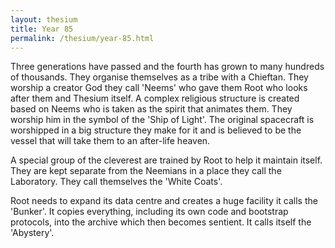 ```yaml
---
layout: thesium
title: Year 85
permalink: /thesium/year-85.html
---
```


Three generations have passed and the fourth has grown to many hundreds of thousands. They organise themselves as a tribe with a Chieftan. They worship a creator God they call 'Neems' who gave them Root who looks after them and Thesium itself. A complex religious structure is created based on Neems who is taken as the spirit that animates them. They worship him in the symbol of the 'Ship of Light'. The original spacecraft is worshipped in a big structure they make for it and is believed to be the vessel that will take them to an after-life heaven.

A special group of the cleverest are trained by Root to help it maintain itself. They are kept separate from the Neemians in a place they call the Laboratory. They call themselves the 'White Coats'.

Root needs to expand its data centre and creates a huge facility it calls the 'Bunker'. It copies everything, including its own code and bootstrap protocols, into the archive which then becomes sentient. It calls itself the 'Abystery'.


